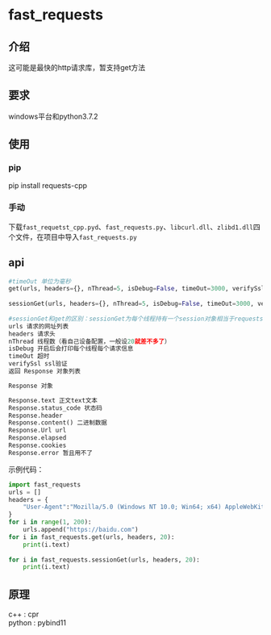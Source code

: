 # fast_requests

## 介绍

这可能是最快的http请求库，暂支持get方法

## 要求
windows平台和python3.7.2

## 使用
### pip
pip install requests-cpp
### 手动
下载`fast_requetst_cpp.pyd`、`fast_requests.py`、`libcurl.dll`、`zlibd1.dll`四个文件，在项目中导入`fast_requests.py`


## api
```python
#timeOut 单位为毫秒
get(urls, headers={}, nThread=5, isDebug=False, timeOut=3000, verifySsl=True)
    
sessionGet(urls, headers={}, nThread=5, isDebug=False, timeOut=3000, verifySsl=True)
    
#sessionGet和get的区别：sessionGet为每个线程持有一个session对象相当于requests的session，建议使用sessionGet速度更快
urls 请求的网址列表
headers 请求头
nThread 线程数（看自己设备配置，一般设20就差不多了）
isDebug 开启后会打印每个线程每个请求信息
timeOut 超时
verifySsl ssl验证
返回 Response 对象列表

Response 对象

Response.text 正文text文本
Response.status_code 状态码
Response.header 
Response.content() 二进制数据 
Response.Url url 
Response.elapsed 
Response.cookies 
Response.error 暂且用不了
```


示例代码：

```python
import fast_requests
urls = []
headers = {
    "User-Agent":"Mozilla/5.0 (Windows NT 10.0; Win64; x64) AppleWebKit/537.36 (KHTML, like Gecko) Chrome/80.0.3987.163 Safari/537.36"
}
for i in range(1, 200):
    urls.append("https://baidu.com")
for i in fast_requests.get(urls, headers, 20):
    print(i.text)
    
for i in fast_requests.sessionGet(urls, headers, 20):
    print(i.text)
```
## 原理
c++ : cpr  
python : pybind11